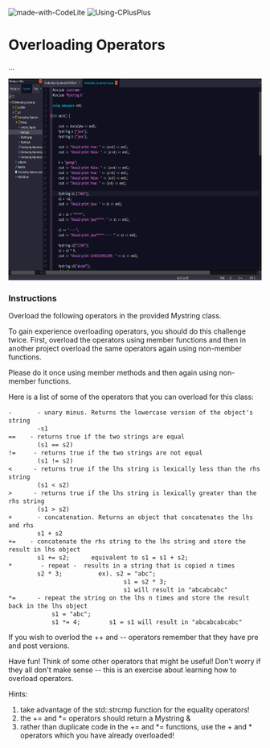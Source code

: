 ![made-with-CodeLite](https://img.shields.io/badge/Made%20With-CodeLite-green)  ![Using-CPlusPlus](https://img.shields.io/badge/Using-C%2B%2B-ff69b4)

# Overloading Operators
...

<img src="./assets/screenshot.png"
     alt="Img"
     style="margin-right: 10px; height: 400px;" />

### Instructions

Overload the following operators in the provided Mystring class.

To gain experience overloading operators, you should do this challenge twice.
First, overload the operators using member functions and then in another project overload the same operators
again using non-member functions.

Please do it once using member methods and then again using non-member functions.

Here is a list of some of the operators that you can overload for this class:

    -       - unary minus. Returns the lowercase version of the object's string
            -s1
    ==    - returns true if the two strings are equal
            (s1 == s2)
    !=     - returns true if the two strings are not equal 
            (s1 != s2)
    <      - returns true if the lhs string is lexically less than the rhs string
            (s1 < s2)
    >      - returns true if the lhs string is lexically greater than the rhs string
            (s1 > s2)
    +       - concatenation. Returns an object that concatenates the lhs and rhs
            s1 + s2
    +=    - concatenate the rhs string to the lhs string and store the result in lhs object
            s1 += s2;      equivalent to s1 = s1 + s2;
    *        - repeat -  results in a string that is copied n times
            s2 * 3;          ex). s2 = "abc"; 
                                    s1 = s2 * 3;
                                    s1 will result in "abcabcabc"
    *=      - repeat the string on the lhs n times and store the result back in the lhs object
                s1 = "abc";
                s1 *= 4;        s1 = s1 will result in "abcabcabcabc"
      
If you wish to overlod the ++ and -- operators remember that they have pre and post versions.

Have fun! Think of some other operators that might be useful!
Don't worry if they all don't make sense -- this is an exercise about learning how
to overload operators.

Hints:
1. take advantage of the std::strcmp function for the equality operators!
2. the += and *= operators should return a Mystring &
3. rather than duplicate code in the += and *= functions, use the + and * operators which you have already overloaded!